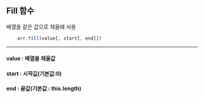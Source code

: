 ## Fill 함수

배열을 같은 값으로 채울떄 사용

```js
    arr.fill(value[, start[, end]])
```

---

#### value : 배열을 채울값

#### start : 시작깂(기본값:0)

#### end : 끝값(기본값 : this.length)

